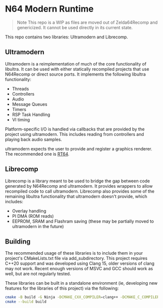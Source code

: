 # N64 Modern Runtime

> Note
This repo is a WIP as files are moved out of Zelda64Recomp and genericized. It cannot be used directly in its current state.

This repo contains two libraries: Ultramodern and Librecomp.

## Ultramodern

Ultramodern is a reimplementation of much of the core functionality of libultra. It can be used with either statically recompiled projects that use N64Recomp or direct source ports. It implements the following libultra functionality:

* Threads
* Controllers
* Audio
* Message Queues
* Timers
* RSP Task Handling
* VI timing

Platform-specific I/O is handled via callbacks that are provided by the project using ultramodern. This includes reading from controllers and playing back audio samples.

ultramodern expects the user to provide and register a graphics renderer. The recommended one is [RT64](https://github.com/rt64/rt64).

## Librecomp

Librecomp is a library meant to be used to bridge the gap between code generated by N64Recomp and ultramodern. It provides wrappers to allow recompiled code to call ultramodern. Librecomp also provides some of the remaining libultra functionality that ultramodern doesn't provide, which includes:

* Overlay handling
* PI DMA (ROM reads)
* EEPROM, SRAM and Flashram saving (these may be partially moved to ultramodern in the future)

## Building

The recommended usage of these libraries is to include them in your project's CMakeLists.txt file via add_subdirectory. This project requires C++20 support and was developed using Clang 15, older versions of clang may not work. Recent enough versions of MSVC and GCC should work as well, but are not regularly tested.

These libraries can be built in a standalone environment (ie, developing new features for the libraries of this project) via the following:

```bash
cmake -B build -G Ninja -DCMAKE_CXX_COMPILER=clang++ -DCMAKE_C_COMPILER=clang -DCMAKE_BUILD_TYPE=Debug
cmake --build build
```
